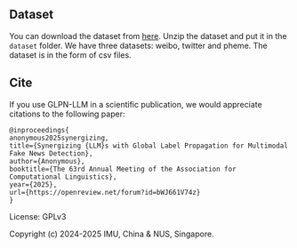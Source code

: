Dataset
---
You can download the dataset from [here](https://drive.google.com/file/d/1gPX-tAC1Vo6C8j8PV9IbAk8hbDhd1XMG/view?usp=drive_link). Unzip the dataset and put it in the `dataset` folder. We have three datasets: weibo, twitter and pheme. The dataset is in the form of csv files. 


Cite
---
If you use GLPN-LLM in a scientific publication, we would appreciate citations to the following paper:

```
@inproceedings{
anonymous2025synergizing,
title={Synergizing {LLM}s with Global Label Propagation for Multimodal Fake News Detection},
author={Anonymous},
booktitle={The 63rd Annual Meeting of the Association for Computational Linguistics},
year={2025},
url={https://openreview.net/forum?id=bWJ661V74z}
}
```

License: GPLv3

Copyright (c) 2024-2025 IMU, China & NUS, Singapore.